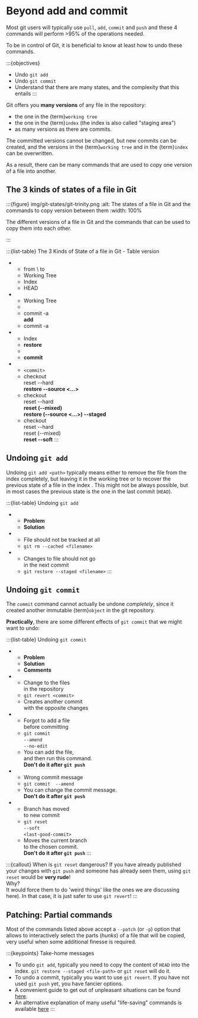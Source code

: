 # Beyond add and commit

Most git users will typically use `pull`, `add`, `commit` and `push`
and these 4 commands will perform >95% of the operations needed.

To be in control of Git,
it is beneficial to know at least 
how to undo these commands.


:::{objectives}
* Undo `git add`
* Undo `git commit`
* Understand that there are many states, and the complexity that this entails
:::

Git offers you **many versions** of any file in the repository:
- the one in the {term}`working tree`
- the one in the {term}`index` (the index is also called "staging area")
- as many versions as there are commits.

The committed versions cannot be changed,
but new commits can be created,
and the versions in the {term}`working tree` and in the {term}`index`
can be overwritten.

As a result, there can be many commands 
that are used to copy one version of a file into another.

## The 3 kinds of states of a file in Git

:::{figure} img/git-states/git-trinity.png
:alt: The states of a file in Git and the commands to copy version between them
:width: 100%

The different versions of a file in Git 
and the commands that can be used to copy
them into each other.

:::

:::{list-table} The 3 Kinds of State of a file in Git - Table version 
* - from \ to 
  - Working Tree 
  - Index 
  - HEAD

* - Working Tree 
  - 
  - commit -a  
    **add**
  - commit -a
* - Index
  - **restore**
  - 
  - **commit**
* - `<commit>`
  - checkout  
    reset --hard  
    **restore --source <...>**
  - checkout  
    reset --hard  
    **reset (--mixed)**  
    **restore (--source <...>) --staged**
  - checkout  
    reset --hard  
    reset (--mixed)  
    **reset --soft**
:::



## Undoing `git add`
Undoing `git add <path>` typically means
either 
to remove the file from the index completely,
but leaving it in the working tree
or
to recover the previous state of a file 
in the index 
.
This might not be always possible,
but in most cases the previous state 
is the one in the last commit (`HEAD`).


:::{list-table} Undoing `git add`
* - **Problem**
  - **Solution**
* - File should not be tracked at all
  - `git rm --cached <filename>`
* - Changes to file should not go  
    in  the next commit
  - `git restore --staged <filename>`
:::


## Undoing `git commit`

The `commit` command cannot actually be undone *completely*,
since it created another immutable {term}`object` in the git repository.

**Practically**, there are some different effects of `git commit`
that we might want to undo:

:::{list-table} Undoing `git commit`
* - **Problem**
  - **Solution**
  - **Comments**
* - Change to the files  
    in the repository
  - `git revert <commit>`
  - Creates another commit   
    with the opposite changes
* - Forgot to add a file  
    before committing
  - `git commit`  
    `--amend`  
    `--no-edit`
  - You can add the file,  
    and then run this command.  
    **Don't do it after `git push`**
* - Wrong commit message
  - `git commit  --amend`
  - You can change the commit message.  
    **Don't do it after `git push`**
* - Branch has moved  
    to new commit
  - `git reset`  
    `--soft`  
    `<last-good-commit>`
  - Moves the current branch  
    to the chosen commit.  
    **Don't do it after `git push`**
:::


:::{callout} When is `git reset` dangerous?
If you have already published your changes with `git push`
and someone has already seen them,
using `git reset` would be **very rude**!  
Why?  
It would force them to do 'weird things' 
like the ones we are discussing here).
In that case, it is just safer to use `git revert`!
:::

## Patching: Partial commands

Most of the commands listed above 
accept a `--patch` (or `-p`) option
that allows to interactively select 
the parts (*hunks*) of a file that will be copied,
very useful when some additional finesse is required.



:::{keypoints} Take-home messages
- To undo `git add`, 
  typically you need to copy the content of `HEAD`
  into the index. 
  `git restore --staged <file-path>` or `git reset` 
  will do it.
- To undo a commit, typically you want to use `git revert`.
  If you have not used `git push` yet,
  you have fancier options.
- A convenient guide 
  to get out of unpleasant situations 
  can be found [here](https://dangitgit.com/en).
- An alternative explanation of many useful "life-saving" commands
  is available [here](https://coderefinery.github.io/git-intro/recovering/)
:::
